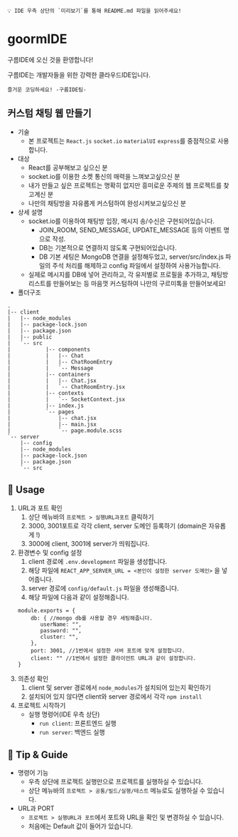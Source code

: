 ```
💡 IDE 우측 상단의 `미리보기`를 통해 README.md 파일을 읽어주세요!
```

# goormIDE

구름IDE에 오신 것을 환영합니다!

구름IDE는 개발자들을 위한 강력한 클라우드IDE입니다.

`즐거운 코딩하세요! -구름IDE팀-`

## 커스텀 채팅 웹 만들기

- 기술
    - 본 프로젝트는 `React.js` `socket.io` `materialUI` `express`를 중점적으로 사용합니다.
- 대상
    - React를 공부해보고 싶으신 분
    - socket.io를 이용한 소켓 통신의 매력을 느껴보고싶으신 분
    - 내가 만들고 싶은 프로젝트는 명확히 없지만 흥미로운 주제의 웹 프로젝트를 찾고계신 분
    - 나만의 채팅방을 자유롭게 커스텀하여 완성시켜보고싶으신 분
- 상세 설명
    - socket.io를 이용하여 채팅방 입장, 메시지 송/수신은 구현되어있습니다.
        - JOIN_ROOM, SEND_MESSAGE, UPDATE_MESSAGE 등의 이벤트 명으로 작성.
        - DB는 기본적으로 연결하지 않도록 구현되어있습니다.
        - DB 기본 세팅은 MongoDB 연결을 설정해두었고, server/src/index.js 파일의 주석 처리를 해제하고 config 파일에서 설정하여 사용가능합니다.
    - 실제로 메시지를 DB에 넣어 관리하고, 각 유저별로 프로필을 추가하고, 채팅방 리스트를 만들어보는 등 마음껏 커스텀하여 나만의 구르미톡을 만들어보세요!
- 폴더구조

```
.
|-- client
|   |-- node_modules
|   |-- package-lock.json
|   |-- package.json
|   |-- public
|   `-- src
|			|-- components
|			|   |-- Chat
|			|   |-- ChatRoomEntry
|			|   `-- Message
|			|-- containers
|			|   |-- Chat.jsx
|			|   `-- ChatRoomEntry.jsx
|			|-- contexts
|			|   `-- SocketContext.jsx
|			|-- index.js
|			`-- pages
|			    |-- chat.jsx
|			    |-- main.jsx
|			    `-- page.module.scss
`-- server
    |-- config
    |-- node_modules
    |-- package-lock.json
    |-- package.json
    `-- src

```

## 🎨 Usage

1. URL과 포트 확인
    1. 상단 메뉴바의 `프로젝트 > 실행URL과포트` 클릭하기
    2. 3000, 3001포트로 각각 client, server 도메인 등록하기 (domain은 자유롭게 !)
    3. 3000에 client, 3001에 server가 띄워집니다.
2. 환경변수 및 config 설정
    1. client 경로에 `.env.development` 파일을 생성합니다.
    2. 해당 파일에 `REACT_APP_SERVER_URL = <본인이 설정한 server 도메인>` 을 넣어줍니다.
    3. server 경로에 `config/default.js` 파일을 생성해줍니다.
    4. 해당 파일에 다음과 같이 설정해줍니다.
    ```
    module.exports = {
        db: { //mongo db를 사용할 경우 세팅해줍니다.
           userName: "",
           password: "",
           cluster: "",
        },
        port: 3001, //1번에서 설정한 서버 포트에 맞게 설정합니다.
        client: "" //1번에서 설정한 클라이언트 URL과 같이 설정합니다.
    }
    ```
3. 의존성 확인
    1. client 및 server 경로에서 `node_modules`가 설치되어 있는지 확인하기
    2. 설치되어 있지 않다면 client와 server 경로에서 각각 `npm install`
4. 프로젝트 시작하기
    - 실행 명령어(IDE 우측 상단)
        - `run client`: 프론트엔드 실행
        - `run server`: 백엔드 실행

## 🔧 Tip & Guide

- 명령어 기능
    - 우측 상단에 프로젝트 실행만으로 프로젝트를 실행하실 수 있습니다.
    - 상단 메뉴바의 `프로젝트 > 공통/빌드/실행/테스트` 메뉴로도 실행하실 수 있습니다.
- URL과 PORT
    - `프로젝트 > 실행URL과 포트`에서 포트와 URL을 확인 및 변경하실 수 있습니다.
    - 처음에는 Default 값이 들어가 있습니다.
